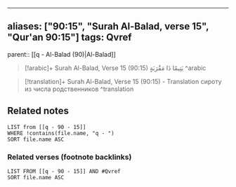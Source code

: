 
---
aliases: ["90:15", "Surah Al-Balad, verse 15", "Qur'an 90:15"]
tags: Qvref
---

parent:: [[q - Al-Balad (90)|Al-Balad]]

> [!arabic]+ Surah Al-Balad, Verse 15 (90:15)
> <span class="quran-arabic">يَتِيمًا ذَا مَقْرَبَةٍ</span>
^arabic

> [!translation]+ Surah Al-Balad, Verse 15 (90:15) - Translation
> сироту из числа родственников
^translation



## Related notes
```dataview
LIST from [[q - 90 - 15]]
WHERE !contains(file.name, "q - ")
SORT file.name ASC
```

### Related verses (footnote backlinks)
```dataview
LIST FROM [[q - 90 - 15]] AND #Qvref
SORT file.name ASC
```

